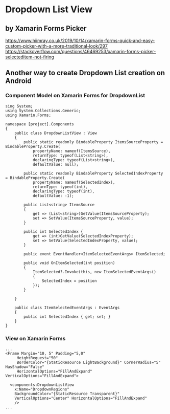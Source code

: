 # Dropdown List View 

## by Xamarin Forms Picker
https://www.hiimray.co.uk/2019/10/14/xamarin-forms-quick-and-easy-custom-picker-with-a-more-traditional-look/297
https://stackoverflow.com/questions/46469253/xamarin-forms-picker-selecteditem-not-firing


## Another way to create Dropdown List creation on Android

### Component Model on Xamarin Forms for DropdownList
```
sing System;
using System.Collections.Generic;
using Xamarin.Forms;

namespace [project].Components
{
    public class DropdownListView : View
    {
        public static readonly BindableProperty ItemsSourceProperty = BindableProperty.Create(
            propertyName: nameof(ItemsSource),
            returnType: typeof(List<string>),
            declaringType: typeof(List<string>),
            defaultValue: null);

        public static readonly BindableProperty SelectedIndexProperty = BindableProperty.Create(
            propertyName: nameof(SelectedIndex),
            returnType: typeof(int),
            declaringType: typeof(int),
            defaultValue: -1);

        public List<string> ItemsSource
        {
            get => (List<string>)GetValue(ItemsSourceProperty);
            set => SetValue(ItemsSourceProperty, value);
        }

        public int SelectedIndex { 
            get => (int)GetValue(SelectedIndexProperty);
            set => SetValue(SelectedIndexProperty, value);
        }

        public event EventHandler<ItemSelectedEventArgs> ItemSelected;

        public void OnItemSelected(int position)
        {
            ItemSelected?.Invoke(this, new ItemSelectedEventArgs()
            {
                SelectedIndex = position
            });
        }

    }

    public class ItemSelectedEventArgs : EventArgs
    {
        public int SelectedIndex { get; set; }
    }
}
```

### View on Xamarin Forms
```
...
<Frame Margin="10, 5" Padding="5,0" 
     HeightRequest="50"
     BorderColor="{StaticResource LightBackground}" CornerRadius="5" HasShadow="False"
     HorizontalOptions="FillAndExpand" VerticalOptions="FillAndExpand">

  <components:DropdownListView
    x:Name="DropdownRegions"
    BackgroundColor="{StaticResource Transparent}"
    VerticalOptions="Center" HorizontalOptions="FillAndExpand"
    />
...
```
